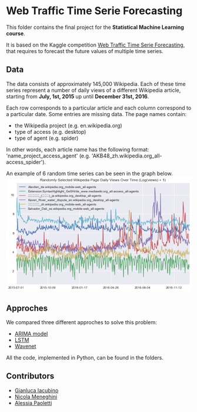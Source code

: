 # Web Traffic Time Serie Forecasting
This folder contains the final project for the **Statistical Machine Learning course**. 

It is based on the Kaggle competition [Web Traffic Time Serie Forecasting](https://www.kaggle.com/c/web-traffic-time-series-forecasting), that requires to forecast the future values of multiple time series. 

## Data
The data consists of approximately 145,000 Wikipedia. Each of these time series represent a number of daily views of a different Wikipedia article, starting from **July, 1st, 2015** up until **December 31st, 2016**.

Each row corresponds to a particular article and each column correspond to a particular date. Some entries are missing data. The page names contain: 
* the Wikipedia project (e.g. en.wikipedia.org)
* type of access (e.g. desktop) 
* type of agent (e.g. spider) 

In other words, each article name has the following format: 'name_project_access_agent' (e.g. 'AKB48_zh.wikipedia.org_all-access_spider').

An example of 6 random time series can be seen in the graph below. 
![](series.png)


## Approches 
We compared three different approches to solve this problem: 
* [ARIMA model](https://github.com/alessiapaoletti/SML_Project/tree/master/ARIMA)
* [LSTM](https://github.com/alessiapaoletti/SML_Project/tree/master/LSTM)
* [Wavenet](https://github.com/alessiapaoletti/SML_Project/tree/master/Wavenet)

All the code, implemented in Python, can be found in the folders. 

## Contributors 
* [Gianluca Iacubino](https://github.com/IacubinoGianluca)
* [Nicola Meneghini](https://github.com/nicolameneghini)
* [Alessia Paoletti](https://github.com/alessiapaoletti) 

